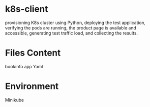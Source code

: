 # k8s-client
provisioning K8s cluster using Python, deploying the test application, verifying the pods are running, the product page is available and accessible, generating test traffic load, and collecting the results.

# Files Content
bookinfo app Yaml
# Environment
Minikube
